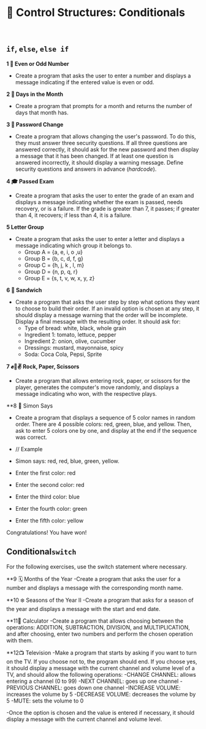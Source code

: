 # 🔀 Control Structures: Conditionals
<br>

## `if`, `else`, `else if`

**1 🔢 Even or Odd Number**
- Create a program that asks the user to enter a number and displays a message indicating if the entered value is even or odd.

**2 📆 Days in the Month**
- Create a program that prompts for a month and returns the number of days that month has.

**3 🔐 Password Change**
- Create a program that allows changing the user's password. To do this, they must answer three security questions. If all three questions are answered correctly, it should ask for the new password and then display a message that it has been changed. If at least one question is answered incorrectly, it should display a warning message. Define security questions and answers in advance (*hardcode*).

**4 🎓 Passed Exam**
- Create a program that asks the user to enter the grade of an exam and displays a message indicating whether the exam is passed, needs recovery, or is a failure. If the grade is greater than 7, it passes; if greater than 4, it recovers; if less than 4, it is a failure.

**5 Letter Group**
- Create a program that asks the user to enter a letter and displays a message indicating which group it belongs to.
  - Group A = {a, e, i, o ,u}
  - Group B = {b, c, d, f, g}
  - Group C = {h, j, k , l, m}
  - Group D = {n, p, q, r}
  - Group E = {s, t, v, w, x, y, z}

**6 🥪 Sandwich**
- Create a program that asks the user step by step what options they want to choose to build their order. If an invalid option is chosen at any step, it should display a message warning that the order will be incomplete. Display a final message with the resulting order. It should ask for:
  - Type of bread: white, black, whole grain
  - Ingredient 1: tomato, lettuce, pepper
  - Ingredient 2: onion, olive, cucumber
  - Dressings: mustard, mayonnaise, spicy
  - Soda: Coca Cola, Pepsi, Sprite

**7 ✊🤚✌️ Rock, Paper, Scissors**
- Create a program that allows entering rock, paper, or scissors for the player, generates the computer's move randomly, and displays a message indicating who won, with the respective plays.

**8 🎨 Simon Says
- Create a program that displays a sequence of 5 color names in random order. There are 4 possible colors: red, green, blue, and yellow. Then, ask to enter 5 colors one by one, and display at the end if the sequence was correct.
- // Example
- Simon says: red, red, blue, green, yellow.

- Enter the first color: red
- Enter the second color: red
- Enter the third color: blue
- Enter the fourth color: green
- Enter the fifth color: yellow

Congratulations! You have won!

## Conditional`switch`
For the following exercises, use the switch statement where necessary.

**9 🗓 Months of the Year
-Create a program that asks the user for a number and displays a message with the corresponding month name.

**10 ❄️ Seasons of the Year II
-Create a program that asks for a season of the year and displays a message with the start and end date.

**11🧮 Calculator
-Create a program that allows choosing between the operations: ADDITION, SUBTRACTION, DIVISION, and MULTIPLICATION, and after choosing, enter two numbers and perform the chosen operation with them.


**12📺 Television
-Make a program that starts by asking if you want to turn on the TV. If you choose not to, the program should end. If you choose yes, it should display a message with the current channel and volume level of a TV, and should allow the following operations:
-CHANGE CHANNEL: allows entering a channel (0 to 99)
-NEXT CHANNEL: goes up one channel
-PREVIOUS CHANNEL: goes down one channel
-INCREASE VOLUME: increases the volume by 5
-DECREASE VOLUME: decreases the volume by 5
-MUTE: sets the volume to 0

-Once the option is chosen and the value is entered if necessary, it should display a message with the current channel and volume level.
